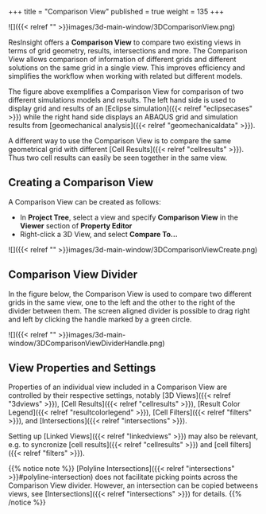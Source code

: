 +++
title = "Comparison View"
published = true
weight = 135
+++

![]({{< relref "" >}}images/3d-main-window/3DComparisonView.png)

ResInsight offers a **Comparison View** to compare two existing views in terms of grid geometry, results, intersections and more. 
The Comparison View allows comparison of information of different grids and different solutions on the same grid in a single view.
This improves efficiency and simplifies the workflow when working with related but different models.

The figure above exemplifies a Comparison View for comparison of two different simulations models and results. 
The left hand side is used to display grid and results of an [Eclipse simulation]({{< relref "eclipsecases" >}})
while the right hand side displays an ABAQUS grid and simulation results from [geomechanical analysis]({{< relref "geomechanicaldata" >}}). 

A different way to use the Comparison View is to compare the same geometrical grid with different [Cell Results]({{< relref "cellresults" >}}). 
Thus two cell results can easily be seen together in the same view.

## Creating a Comparison View

A Comparison View can be created as follows:

- In **Project Tree**, select a view and specify **Comparison View** in the **Viewer** section of **Property Editor**
- Right-click a 3D View, and select **Compare To...**


![]({{< relref "" >}}images/3d-main-window/3DComparisonViewCreate.png)

## Comparison View Divider

In the figure below, the Comparison View is used to compare two different grids in the same view, one to the left and the other to the right of the  divider between them.  The screen aligned divider is  possible to drag right and left by clicking the handle marked by a green circle.

![]({{< relref "" >}}images/3d-main-window/3DComparisonViewDividerHandle.png)

## View Properties and Settings

Properties of an individual view included in a Comparison View are controlled by their respective settings, notably 
[3D Views]({{< relref "3dviews" >}}), 
[Cell Results]({{< relref "cellresults" >}}), 
[Result Color Legend]({{< relref "resultcolorlegend" >}}), 
[Cell Filters]({{< relref "filters" >}}),
and [Intersections]({{< relref "intersections" >}}).

Setting up [Linked Views]({{< relref "linkedviews" >}}) may also be relevant, e.g. to syncronize [cell results]({{< relref "cellresults" >}})
and [cell filters]({{< relref "filters" >}}).

{{% notice note %}}
[Polyline Intersections]({{< relref "intersections" >}}#polyline-intersection) does not facilitate picking points across the Comparison View divider. However, an intersection can be copied betweens views, see [Intersections]({{< relref "intersections" >}}) for details.
{{% /notice %}}
